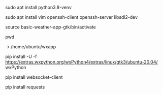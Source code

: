 sudo apt install python3.8-venv

sudo apt install vim openssh-client openssh-server libsdl2-dev

source basic-weather-app-gtk/bin/activate

pwd 

-> /home/ubuntu/wxapp

pip install -U -f  https://extras.wxpython.org/wxPython4/extras/linux/gtk3/ubuntu-20.04/ wxPython

pip install websocket-client

pip install requests

